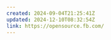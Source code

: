 ```yaml
---
created: 2024-09-04T21:25:41Z
updated: 2024-12-10T08:32:54Z
link: https://opensource.fb.com/
---
```

